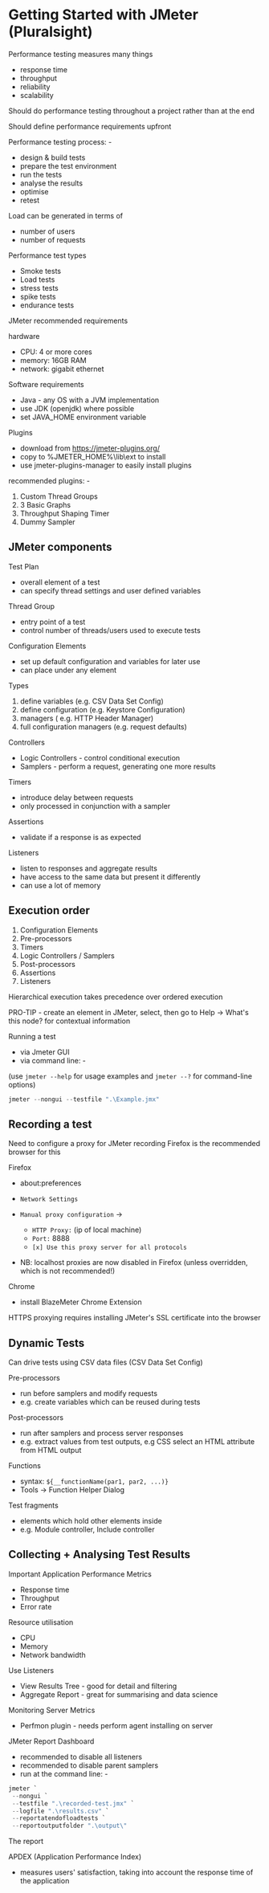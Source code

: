 # Getting Started with JMeter (Pluralsight)

Performance testing measures many things

- response time
- throughput
- reliability
- scalability

Should do performance testing throughout a project rather than at the end

Should define performance requirements upfront

Performance testing process: -

- design & build tests
- prepare the test environment
- run the tests
- analyse the results
- optimise
- retest

Load can be generated in terms of

- number of users
- number of requests

Performance test types

- Smoke tests
- Load tests
- stress tests
- spike tests
- endurance tests

JMeter recommended requirements

hardware

- CPU: 4 or more cores
- memory: 16GB RAM
- network: gigabit ethernet

Software requirements

- Java - any OS with a JVM implementation
- use JDK (openjdk) where possible
- set JAVA_HOME environment variable

Plugins

- download from <https://jmeter-plugins.org/>
- copy to %JMETER_HOME%\lib\ext to install
- use jmeter-plugins-manager to easily install plugins

recommended plugins: -

1. Custom Thread Groups
2. 3 Basic Graphs
3. Throughput Shaping Timer
4. Dummy Sampler

## JMeter components

Test Plan

- overall element of a test
- can specify thread settings and user defined variables

Thread Group

- entry point of a test
- control number of threads/users used to execute tests

Configuration Elements

- set up default configuration and variables for later use
- can place under any element

Types

 1. define variables (e.g. CSV Data Set Config)
 2. define configuration (e.g. Keystore Configuration)
 3. managers ( e.g. HTTP Header Manager)
 4. full configuration managers (e.g. request defaults)

Controllers

- Logic Controllers - control conditional execution
- Samplers - perform a request, generating one more results

Timers

- introduce delay between requests
- only processed in conjunction with a sampler

Assertions

- validate if a response is as expected

Listeners

- listen to responses and aggregate results
- have access to the same data but present it differently
- can use a lot of memory

## Execution order

1. Configuration Elements
2. Pre-processors
3. Timers
4. Logic Controllers / Samplers
5. Post-processors
6. Assertions
7. Listeners

Hierarchical execution takes precedence over ordered execution

PRO-TIP - create an element in JMeter, select, then go to Help -> What's this node? for contextual information

Running a test

- via Jmeter GUI
- via command line: -

(use `jmeter --help` for usage examples and `jmeter --?` for command-line options)

```powershell
jmeter --nongui --testfile ".\Example.jmx"
```

## Recording a test

Need to configure a proxy for JMeter recording
Firefox is the recommended browser for this

Firefox

* about:preferences
* `Network Settings`
* `Manual proxy configuration` -> 
  * `HTTP Proxy:` (ip of local machine) 
  * `Port:` 8888 
  * `[x] Use this proxy server for all protocols`

* NB: localhost proxies are now disabled in Firefox (unless overridden, which is not recommended!)

Chrome

- install BlazeMeter Chrome Extension

HTTPS proxying requires installing JMeter's SSL certificate into the browser

## Dynamic Tests

Can drive tests using CSV data files (CSV Data Set Config)

Pre-processors

- run before samplers and modify requests
- e.g. create variables which can be reused during tests

Post-processors

- run after samplers and process server responses
- e.g. extract values from test outputs, e.g CSS select an HTML attribute from HTML output

Functions

- syntax: `${__functionName(par1, par2, ...)}`
- Tools -> Function Helper Dialog

Test fragments

- elements which hold other elements inside
- e.g. Module controller, Include controller

## Collecting + Analysing Test Results

Important Application Performance Metrics

- Response time
- Throughput
- Error rate

Resource utilisation

- CPU
- Memory
- Network bandwidth

Use Listeners

- View Results Tree - good for detail and filtering
- Aggregate Report - great for summarising and data science

Monitoring Server Metrics

- Perfmon plugin - needs perform agent installing on server

JMeter Report Dashboard

- recommended to disable all listeners
- recommended to disable parent samplers
- run at the command line: -

```powershell
jmeter `
 --nongui `
 --testfile ".\recorded-test.jmx" `
 --logfile ".\results.csv" `
 --reportatendofloadtests `
 --reportoutputfolder ".\output\"
```

The report

APDEX (Application Performance Index)

- measures users' satisfaction, taking into account the response time of the application
